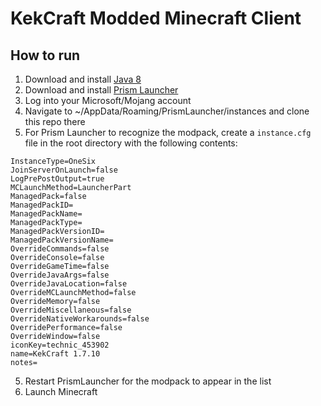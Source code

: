 # KekCraft Modded Minecraft Client

## How to run
1. Download and install [Java 8](https://www.java.com/en/download/)
2. Download and install [Prism Launcher](https://prismlauncher.org/download/)
3. Log into your Microsoft/Mojang account
4. Navigate to ~/AppData/Roaming/PrismLauncher/instances and clone this repo there
4. For Prism Launcher to recognize the modpack, create a `instance.cfg` file in the root directory with the following contents:
```
InstanceType=OneSix
JoinServerOnLaunch=false
LogPrePostOutput=true
MCLaunchMethod=LauncherPart
ManagedPack=false
ManagedPackID=
ManagedPackName=
ManagedPackType=
ManagedPackVersionID=
ManagedPackVersionName=
OverrideCommands=false
OverrideConsole=false
OverrideGameTime=false
OverrideJavaArgs=false
OverrideJavaLocation=false
OverrideMCLaunchMethod=false
OverrideMemory=false
OverrideMiscellaneous=false
OverrideNativeWorkarounds=false
OverridePerformance=false
OverrideWindow=false
iconKey=technic_453902
name=KekCraft 1.7.10
notes=
```
5. Restart PrismLauncher for the modpack to appear in the list
6. Launch Minecraft